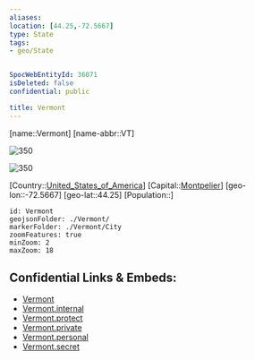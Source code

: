 ```yaml
---
aliases: 
location: [44.25,-72.5667]
type: State
tags:
- geo/State


SpocWebEntityId: 36071
isDeleted: false
confidential: public

title: Vermont
---
```

[name::Vermont]
[name-abbr::VT]

![350](geo/Continent/North-America/United_States_of_America/Vermont/Coat_of_arms_of_Vermont.svg)

![350](geo/Continent/North-America/United_States_of_America/Vermont/Flag_of_Vermont.svg)


[Country::[United_States_of_America](geo/Continent/North-America/United_States_of_America.md)]
[Capital::[Montpelier](geo/Continent/North-America/United_States_of_America/Vermont/City/Montpelier.md)]
[geo-lon::-72.5667]
[geo-lat::44.25]
[Population::]



```leaflet
id: Vermont
geojsonFolder: ./Vermont/
markerFolder: ./Vermont/City
zoomFeatures: true 
minZoom: 2 
maxZoom: 18
```


## Confidential Links & Embeds: 
- [Vermont](../../../../../_public/geo/Continent/North-America/United_States_of_America/Vermont.md) 
- [Vermont.internal](../../../../../_internal/geo/Continent/North-America/United_States_of_America/Vermont.internal.md) 
- [Vermont.protect](../../../../../_protect/geo/Continent/North-America/United_States_of_America/Vermont.protect.md) 
- [Vermont.private](../../../../../_private/geo/Continent/North-America/United_States_of_America/Vermont.private.md) 
- [Vermont.personal](../../../../../_personal/geo/Continent/North-America/United_States_of_America/Vermont.personal.md) 
- [Vermont.secret](../../../../../_secret/geo/Continent/North-America/United_States_of_America/Vermont.secret.md) 
